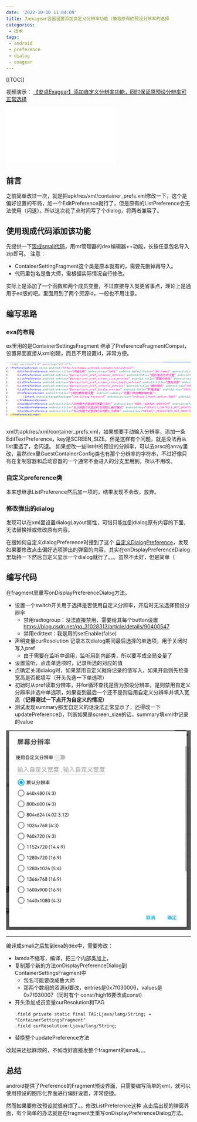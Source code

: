 ```yaml
---
date: '2022-10-16 11:04:09'
title: 为exagear容器设置添加自定义分辨率功能（兼容原有的预设分辨率的选择
categories: 
 - 技术
tags:
 - android
 - preference
 - dialog
 - exagear
---
```


[[TOC]]

视频演示：
[【安卓Exagear】添加自定义分辨率功能，同时保证原预设分辨率可正常选择](https://www.bilibili.com/video/BV1BG4y1p7T6)
<iframe src="//player.bilibili.com/player.html?aid=816524122&bvid=BV1BG4y1p7T6&cid=862695941&page=1" scrolling="no" border="0" frameborder="no" framespacing="0" allowfullscreen="true"> </iframe>

## 前言
之前简单改过一次，就是把apk/res/xml/container_prefs.xml修改一下，这个是偏好设置的布局，加一个EditPreference就行了，但是原有的ListPreference会无法使用（闪退）。所以这次花了点时间写了个dialog，将两者兼容了。

## 使用现成代码添加该功能
先提供一下[现成smali代码](https://wwn.lanzout.com/iEcpl0dxmyqj)，用mt管理器的dex编辑器++功能，长按任意包名导入zip即可。
注意：
- ContainerSettingFragment这个类是原本就有的，需要先删掉再导入。
- 代码里包名是鲁大师，需根据实际情况自行修改。

实际上是添加了一个函数和两个成员变量，不过直接导入类更省事点，理论上是通用于ed版的吧。里面用到了两个资源id，一般也不用注意。

## 编写思路
### exa的布局
ex里用的是ContainerSettingsFragment 继承了PreferenceFragmentCompat，设置界面直接从xml创建，而且不用设置id，非常方便。

![图1](./res/1.png)

xml为apk/res/xml/container_prefs.xml，如果想要手动输入分辨率，添加一条EditTextPreference，key是SCREEN_SIZE。但是这样有个问题，就是没法再从list里选了，会闪退。
如果想改一些list中的预设的分辨率，可以去arsc的array里改，虽然dex里GuestContainerConfig类也有那个分辨率的字符串，不过好像只有在复制容器和启动容器的一个通常不会进入的分支里用到，所以不用改。

### 自定义preference类
本来想继承ListPreference然后加一项的，结果发现不会改，放弃。

### 修改弹出的dialog
发现可以在xml里设置dialogLayout属性，可惜只能加到dialog原有内容的下面，无法替换掉或修改原有内容。

在搜如何自定义dialogPreference时搜到了这个 [自定义DialogPreference](http://i.lckiss.com/?p=386)，发现如果要修改点击偏好选项弹出的弹窗的内容，其实在onDisplayPreferenceDialog里劫持一下然后自定义显示一个dialog就行了。。。虽然不太好，但是简单（ 
## 编写代码
在fragment里重写onDisplayPreferenceDialog方法。
- 设置一个switch开关用于选择是否使用自定义分辨率，开启时无法选择预设分辨率
	- 禁用radiogroup：没法直接禁用，需要给其每个button设置  https://blog.csdn.net/qq_31028313/article/details/90400547
	- 禁用edittext：我是用的setEnable(false)
- 声明变量curResolution 记录本次dialog期间最后选择的单选项，用于关闭时写入pref
	- 由于需要在监听中调用，监听用到内部类，所以要写成全局变量了
- 设置监听，点击单选项时，记录所选的对应的值
- 点确定关闭dialog时，如果禁用自定义就将记录的值写入，如果开启则先检查宽高是否都填写（开头先选一下单选项）
- 初始时从pref读取分辨率，并for循环查找是否为预设分辨率，是则禁用自定义分辨率并选中单选项，如果查到最后一个还不是则启用自定义分辨率并填入宽高（**记得测试一下点开为自定义的情况）**
- 测试发现summary那里自定义的话没法正常显示了，还得改一下updatePreference()，判断如果是screen_size的话，summary填xml中记录的value

![图2](./res/2.png)

----
编译成smali之后加到exa的dex中，需要修改：
- lamda不缩写，编译，把三个内部类加上，
- 复制那个新的方法onDisplayPreferenceDialog到ContainerSettingsFragment中
	- 包名可能要改成鲁大师
	- 那两个数组的资源id要改，entries是0x7f030006，values是0x7f030007（同时有个    const/high16要改成const)
- 开头添加成员变量curResolution和TAG
	```
	.field private static final TAG:Ljava/lang/String; = "ContainerSettingsFragment"
	.field curResolution:Ljava/lang/String;
	```
- 替换整个updatePreference方法

改起来还挺麻烦的，不如改好直接发整个fragment的smali。。。
## 总结
android提供了Preference的Fragment预设界面，只需要编写简单的xml，就可以使用预设的图形化界面进行偏好设置，非常便捷。

然而如果要修改预设就很麻烦了。。修改ListPreference这种 点击后出现的弹窗界面，有个简单的办法就是在fragment里重写onDisplayPreferenceDialog方法。